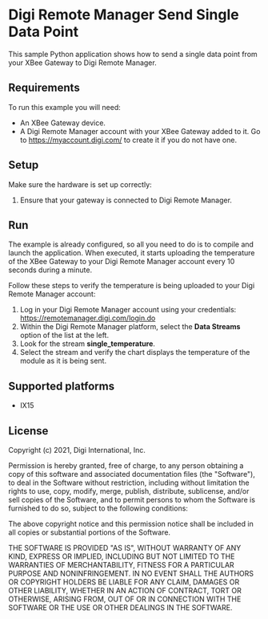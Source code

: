 Digi Remote Manager Send Single Data Point
==========================================

This sample Python application shows how to send a single data point from your
XBee Gateway to Digi Remote Manager.

Requirements
------------
To run this example you will need:

* An XBee Gateway device.
* A Digi Remote Manager account with your XBee Gateway added to it.
  Go to https://myaccount.digi.com/ to create it if you do not have one.

Setup
-----
Make sure the hardware is set up correctly:

1. Ensure that your gateway is connected to Digi Remote Manager.

Run
---
The example is already configured, so all you need to do is to compile and
launch the application. When executed, it starts uploading the temperature
of the XBee Gateway to your Digi Remote Manager account every 10 seconds
during a minute.

Follow these steps to verify the temperature is being uploaded to your Digi
Remote Manager account:

1. Log in your Digi Remote Manager account using your credentials:
   https://remotemanager.digi.com/login.do
2. Within the Digi Remote Manager platform, select the **Data Streams**
   option of the list at the left.
3. Look for the stream **single_temperature**.
4. Select the stream and verify the chart displays the temperature of the
   module as it is being sent.

Supported platforms
-------------------
* IX15

License
-------
Copyright (c) 2021, Digi International, Inc.

Permission is hereby granted, free of charge, to any person obtaining a copy
of this software and associated documentation files (the "Software"), to deal
in the Software without restriction, including without limitation the rights
to use, copy, modify, merge, publish, distribute, sublicense, and/or sell
copies of the Software, and to permit persons to whom the Software is
furnished to do so, subject to the following conditions:

The above copyright notice and this permission notice shall be included in all
copies or substantial portions of the Software.

THE SOFTWARE IS PROVIDED "AS IS", WITHOUT WARRANTY OF ANY KIND, EXPRESS OR
IMPLIED, INCLUDING BUT NOT LIMITED TO THE WARRANTIES OF MERCHANTABILITY,
FITNESS FOR A PARTICULAR PURPOSE AND NONINFRINGEMENT. IN NO EVENT SHALL THE
AUTHORS OR COPYRIGHT HOLDERS BE LIABLE FOR ANY CLAIM, DAMAGES OR OTHER
LIABILITY, WHETHER IN AN ACTION OF CONTRACT, TORT OR OTHERWISE, ARISING FROM,
OUT OF OR IN CONNECTION WITH THE SOFTWARE OR THE USE OR OTHER DEALINGS IN THE
SOFTWARE.
